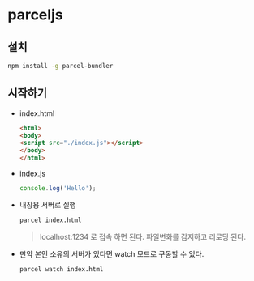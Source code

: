 # parceljs 

## 설치 

```bash
npm install -g parcel-bundler
```

## 시작하기 

- index.html
    ```html
    <html>
    <body>
    <script src="./index.js"></script>
    </body>
    </html>
    ```
- index.js
    ```js
    console.log('Hello');
    ```

- 내장용 서버로 실행
    ```bash
    parcel index.html
    ```
    > localhost:1234 로 접속 하면 된다. 
    > 파일변화를 감지하고 리로딩 된다. 
    
- 만약 본인 소유의 서버가 있다면 watch 모드로 구동할 수 있다. 
    ```bash
    parcel watch index.html
    ```